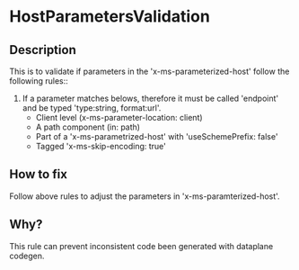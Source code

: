 # HostParametersValidation

## Description

This is to validate if parameters in the 'x-ms-parameterized-host' follow the following rules::

1. If a parameter matches belows, therefore it must be called 'endpoint' and be typed 'type:string, format:url'.
   - Client level (x-ms-parameter-location: client)
   - A path component (in: path)
   - Part of a 'x-ms-parametrized-host' with 'useSchemePrefix: false'
   - Tagged 'x-ms-skip-encoding: true'

## How to fix

Follow above rules to adjust the parameters in 'x-ms-paramterized-host'.

## Why?

This rule can prevent inconsistent code been generated with dataplane codegen.
